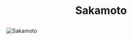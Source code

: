 <h1 align="center">
  <p align="center">Sakamoto</p>
</h1>

![Sakamoto](https://user-images.githubusercontent.com/91766105/185351528-8bb47922-4fba-41f2-9293-d76e60bf2178.png)
